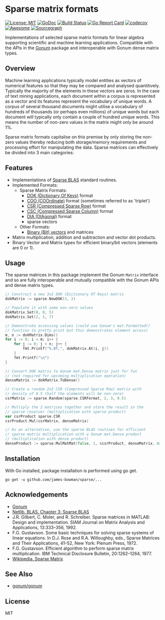 # Sparse matrix formats
[![License: MIT](https://img.shields.io/badge/License-MIT-yellow.svg)](https://opensource.org/licenses/MIT)
[![GoDoc](https://godoc.org/github.com/james-bowman/sparse?status.svg)](https://godoc.org/github.com/james-bowman/sparse)
[![Build Status](https://travis-ci.org/james-bowman/sparse.svg?branch=master)](https://travis-ci.org/james-bowman/sparse)
[![Go Report Card](https://goreportcard.com/badge/github.com/james-bowman/sparse)](https://goreportcard.com/report/github.com/james-bowman/sparse)
[![codecov](https://codecov.io/gh/james-bowman/sparse/branch/master/graph/badge.svg)](https://codecov.io/gh/james-bowman/sparse)
[![Awesome](https://cdn.rawgit.com/sindresorhus/awesome/d7305f38d29fed78fa85652e3a63e154dd8e8829/media/badge.svg)](https://github.com/avelino/awesome-go)
[![Sourcegraph](https://sourcegraph.com/github.com/james-bowman/sparse/-/badge.svg)](https://sourcegraph.com/github.com/james-bowman/sparse?badge)

Implementations of selected sparse matrix formats for linear algebra supporting scientific and machine learning applications.  Compatible with the APIs in the [Gonum](http://www.gonum.org/) package and interoperable with Gonum dense matrix types.

## Overview

Machine learning applications typically model entities as vectors of numerical features so that they may be compared and analysed quantitively.  Typically the majority of the elements in these vectors are zeros. In the case of text mining applications, each document within a corpus is represented as a vector and its features represent the vocabulary of unique words.  A corpus of several thousand documents might utilise a vocabulary of hundreds of thousands (or perhaps even millions) of unique words but each document will typically only contain a couple of hundred unique words.  This means the number of non-zero values in the matrix might only be around 1%.

Sparse matrix formats capitalise on this premise by only storing the non-zero values thereby reducing both storage/memory requirements and processing effort for manipulating the data.  Sparse matrices can effectively be divided into 3 main categories:

## Features

* Implementations of [Sparse BLAS](http://www.netlib.org/blas/blast-forum/chapter3.pdf) standard routines.
* Implemented Formats:
    * Sparse Matrix Formats:
        * [DOK (Dictionary Of Keys)](https://en.wikipedia.org/wiki/Sparse_matrix#Dictionary_of_keys_(DOK)) format
        * [COO (COOrdinate)](https://en.wikipedia.org/wiki/Sparse_matrix#Coordinate_list_(COO)) format (sometimes referred to as 'triplet')
        * [CSR (Compressed Sparse Row)](https://en.wikipedia.org/wiki/Sparse_matrix#Compressed_sparse_row_(CSR,_CRS_or_Yale_format)) format
        * [CSC (Compressed Sparse Column)](https://en.wikipedia.org/wiki/Sparse_matrix#Compressed_sparse_column_(CSC_or_CCS)) format
        * [DIA (DIAgonal)](https://en.wikipedia.org/wiki/Sparse_matrix#Diagonal) format
        * sparse vectors
    * Other Formats:
        * [Binary (Bit) vectors](https://en.wikipedia.org/wiki/Bit_array) and matrices
* Matrix multiplication, addition and subtraction and vector dot products.
* Binary Vector and Matrix types for efficient binary/bit vectors (elements are 0 or 1).

## Usage

The sparse matrices in this package implement the Gonum `Matrix` interface and so are fully interoperable and mutually compatible with the Gonum APIs and dense matrix types.

``` go
// Construct a new 3x2 DOK (Dictionary Of Keys) matrix
dokMatrix := sparse.NewDOK(3, 2)

// Populate it with some non-zero values
dokMatrix.Set(0, 0, 5)
dokMatrix.Set(2, 1, 7)

// Demonstrate accessing values (could use Gonum's mat.Formatted()
// function to pretty print but this demonstrates element access)
m, n := dokMatrix.Dims()
for i := 0; i < m; i++ {
    for j := 0; j < n; j++ {
        fmt.Printf("%.0f,", dokMatrix.At(i, j))
    }
    fmt.Printf("\n")
}

// Convert DOK matrix to Gonum mat.Dense matrix just for fun
// (not required for upcoming multiplication operation)
denseMatrix := dokMatrix.ToDense()

// Create a random 2x3 CSR (Compressed Sparse Row) matrix with
// density of 0.5 (half the elements will be non-zero)
csrMatrix := sparse.Random(sparse.CSRFormat, 2, 3, 0.5)

// Multiply the 2 matrices together and store the result in the
// sparse receiver (multiplication with sparse product)
var csrProduct sparse.CSR
csrProduct.Mul(csrMatrix, denseMatrix)

// As an alternative, use the sparse BLAS routines for efficient
// sparse matrix multiplication with a Gonum mat.Dense product
// (multiplication with dense product)
denseProduct := sparse.MulMatMat(false, 1, &csrProduct, denseMatrix, nil)
```

## Installation

With Go installed, package installation is performed using go get.

```
go get -u github.com/james-bowman/sparse/...
```

## Acknowledgements

* [Gonum](http://www.gonum.org/)
* [Netlib. BLAS. Chapter 3: Sparse BLAS](http://www.netlib.org/blas/blast-forum/chapter3.pdf)
* J.R. Gilbert, C. Moler, and R. Schreiber. Sparse matrices in
MATLAB: Design and implementation. SIAM Journal on Matrix Analysis and
Applications, 13:333–356, 1992.
* F.G. Gustavson. Some basic techniques for solving sparse systems
of linear equations. In D.J. Rose and R.A. Willoughby, eds., Sparse Matrices and
Their Applications, 41–52, New York: Plenum Press, 1972.
* F.G. Gustavson. Efficient algorithm to perform sparse matrix
multiplication. IBM Technical Disclosure Bulletin, 20:1262–1264, 1977.
* [Wikipedia. Sparse Matrix](https://en.wikipedia.org/wiki/Sparse_matrix)

## See Also

* [gonum/gonum](https://github.com/gonum/gonum)

## License

MIT